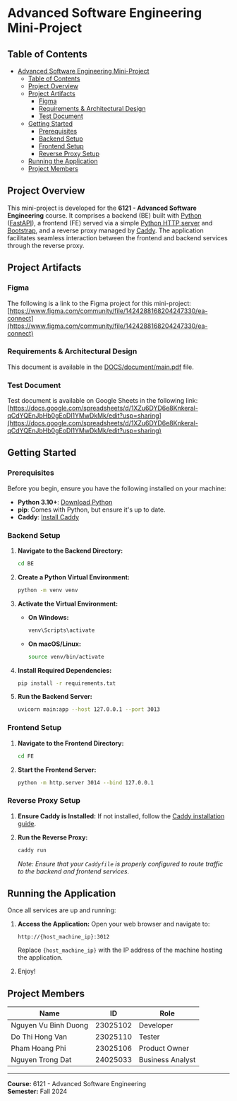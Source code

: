 # Advanced Software Engineering Mini-Project

## Table of Contents

-   [Advanced Software Engineering Mini-Project](#advanced-software-engineering-mini-project)
    -   [Table of Contents](#table-of-contents)
    -   [Project Overview](#project-overview)
    -   [Project Artifacts](#project-artifacts)
        -   [Figma](#figma)
        -   [Requirements \& Architectural Design](#requirements--architectural-design)
        -   [Test Document](#test-document)
    -   [Getting Started](#getting-started)
        -   [Prerequisites](#prerequisites)
        -   [Backend Setup](#backend-setup)
        -   [Frontend Setup](#frontend-setup)
        -   [Reverse Proxy Setup](#reverse-proxy-setup)
    -   [Running the Application](#running-the-application)
    -   [Project Members](#project-members)

## Project Overview

This mini-project is developed for the **6121 - Advanced Software Engineering** course. It comprises a backend (BE) built with [Python](https://www.python.org/) ([FastAPI](https://fastapi.tiangolo.com/)), a frontend (FE) served via a simple [Python HTTP server](https://docs.python.org/3/library/http.server.html) and [Bootstrap](https://getbootstrap.com/), and a reverse proxy managed by [Caddy](https://caddyserver.com/). The application facilitates seamless interaction between the frontend and backend services through the reverse proxy.

## Project Artifacts

### Figma

The following is a link to the Figma project for this mini-project:
[https://www.figma.com/community/file/1424288168204247330/ea-connect](https://www.figma.com/community/file/1424288168204247330/ea-connect)

### Requirements & Architectural Design

This document is available in the [DOCS/document/main.pdf](DOCS/document/main.pdf) file.

### Test Document

Test document is available on Google Sheets in the following link: [https://docs.google.com/spreadsheets/d/1XZu6DYD6e8Knkeral-qCdYQEnJbHb0gEoDl1YMwDkMk/edit?usp=sharing](https://docs.google.com/spreadsheets/d/1XZu6DYD6e8Knkeral-qCdYQEnJbHb0gEoDl1YMwDkMk/edit?usp=sharing)

## Getting Started

### Prerequisites

Before you begin, ensure you have the following installed on your machine:

-   **Python 3.10+**: [Download Python](https://www.python.org/downloads/)
-   **pip**: Comes with Python, but ensure it's up to date.
-   **Caddy**: [Install Caddy](https://caddyserver.com/docs/install)

### Backend Setup

1. **Navigate to the Backend Directory:**

    ```bash
    cd BE
    ```

2. **Create a Python Virtual Environment:**

    ```bash
    python -m venv venv
    ```

3. **Activate the Virtual Environment:**

    - **On Windows:**
        ```bash
        venv\Scripts\activate
        ```
    - **On macOS/Linux:**
        ```bash
        source venv/bin/activate
        ```

4. **Install Required Dependencies:**

    ```bash
    pip install -r requirements.txt
    ```

5. **Run the Backend Server:**
    ```bash
    uvicorn main:app --host 127.0.0.1 --port 3013
    ```

### Frontend Setup

1. **Navigate to the Frontend Directory:**

    ```bash
    cd FE
    ```

2. **Start the Frontend Server:**
    ```bash
    python -m http.server 3014 --bind 127.0.0.1
    ```

### Reverse Proxy Setup

1. **Ensure Caddy is Installed:**
   If not installed, follow the [Caddy installation guide](https://caddyserver.com/docs/install).

2. **Run the Reverse Proxy:**

    ```bash
    caddy run
    ```

    _Note: Ensure that your `Caddyfile` is properly configured to route traffic to the backend and frontend services._

## Running the Application

Once all services are up and running:

1. **Access the Application:**
   Open your web browser and navigate to:

    ```
    http://{host_machine_ip}:3012
    ```

    Replace `{host_machine_ip}` with the IP address of the machine hosting the application.

2. Enjoy!

## Project Members

| Name                 | ID       | Role             |
| -------------------- | -------- | ---------------- |
| Nguyen Vu Binh Duong | 23025102 | Developer        |
| Do Thi Hong Van      | 23025110 | Tester           |
| Pham Hoang Phi       | 23025106 | Product Owner    |
| Nguyen Trong Dat     | 24025033 | Business Analyst |

---

**Course:** 6121 - Advanced Software Engineering  
**Semester:** Fall 2024
